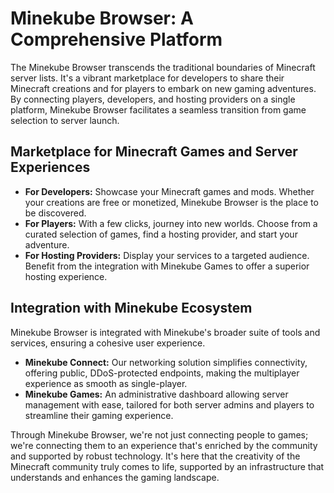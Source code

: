 # Minekube Browser: A Comprehensive Platform

The Minekube Browser transcends the traditional boundaries of Minecraft server lists. It's a vibrant marketplace for developers to share their Minecraft creations and for players to embark on new gaming adventures. By connecting players, developers, and hosting providers on a single platform, Minekube Browser facilitates a seamless transition from game selection to server launch.

## Marketplace for Minecraft Games and Server Experiences

- **For Developers:** Showcase your Minecraft games and mods. Whether your creations are free or monetized, Minekube Browser is the place to be discovered.
- **For Players:** With a few clicks, journey into new worlds. Choose from a curated selection of games, find a hosting provider, and start your adventure.
- **For Hosting Providers:** Display your services to a targeted audience. Benefit from the integration with Minekube Games to offer a superior hosting experience.

## Integration with Minekube Ecosystem

Minekube Browser is integrated with Minekube's broader suite of tools and services, ensuring a cohesive user experience.

- **Minekube Connect:** Our networking solution simplifies connectivity, offering public, DDoS-protected endpoints, making the multiplayer experience as smooth as single-player.
- **Minekube Games:** An administrative dashboard allowing server management with ease, tailored for both server admins and players to streamline their gaming experience.

Through Minekube Browser, we're not just connecting people to games; we're connecting them to an experience that's enriched by the community and supported by robust technology. It's here that the creativity of the Minecraft community truly comes to life, supported by an infrastructure that understands and enhances the gaming landscape.

